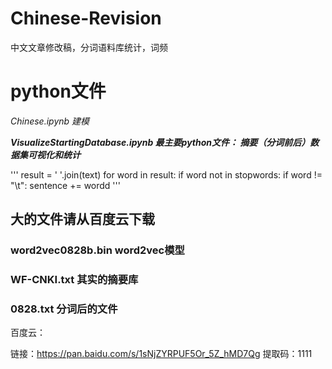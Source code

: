 # Chinese-Revision
中文文章修改稿，分词语料库统计，词频


# python文件

*Chinese.ipynb   建模*

***VisualizeStartingDatabase.ipynb  最主要python文件： 摘要（分词前后）数据集可视化和统计***

'''
     result = ' '.join(text)
     for word in result:
         if word not in stopwords:
             if word != "\t":
                 sentence += wordd
'''

## 大的文件请从百度云下载

### word2vec0828b.bin   word2vec模型

### WF-CNKI.txt  其实的摘要库

### 0828.txt 分词后的文件

百度云：

链接：https://pan.baidu.com/s/1sNjZYRPUF5Or_5Z_hMD7Qg
提取码：1111 
